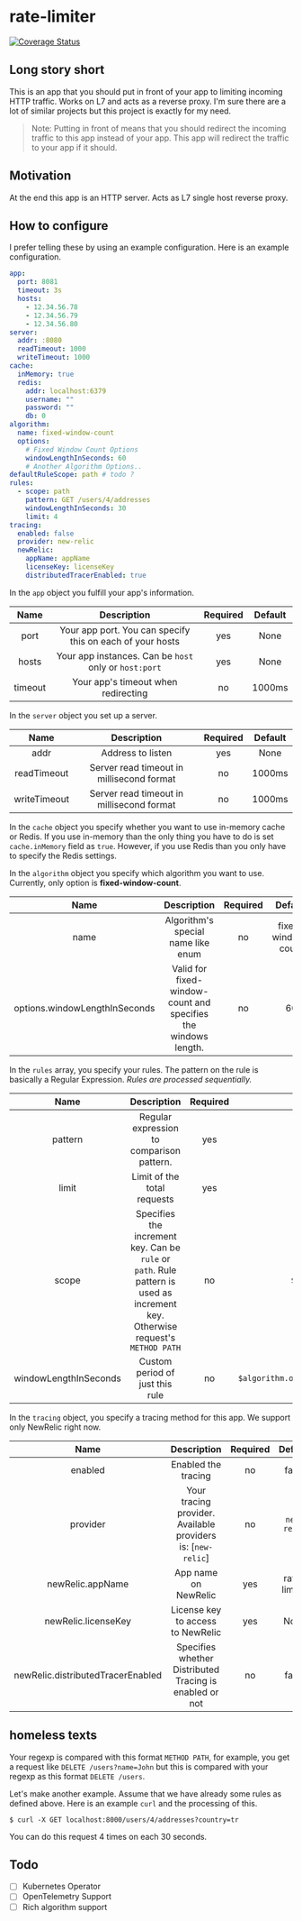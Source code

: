 # rate-limiter

[![Coverage Status](https://coveralls.io/repos/github/erkanzileli/rate-limiter/badge.svg)](https://coveralls.io/github/erkanzileli/rate-limiter)

## Long story short

This is an app that you should put in front of your app to limiting incoming HTTP traffic. Works on L7 and acts as a
reverse proxy. I'm sure there are a lot of similar projects but this project is exactly for my need.

> Note: Putting in front of means that you should redirect the incoming traffic to this app instead of your app. This app will redirect the traffic to your app if it should.

## Motivation

At the end this app is an HTTP server. Acts as L7 single host reverse proxy.

## How to configure

I prefer telling these by using an example configuration. Here is an example configuration.

```yaml
app:
  port: 8081
  timeout: 3s
  hosts:
    - 12.34.56.78
    - 12.34.56.79
    - 12.34.56.80
server:
  addr: :8080
  readTimeout: 1000
  writeTimeout: 1000
cache:
  inMemory: true
  redis:
    addr: localhost:6379
    username: ""
    password: ""
    db: 0
algorithm:
  name: fixed-window-count
  options:
    # Fixed Window Count Options
    windowLengthInSeconds: 60
    # Another Algorithm Options..
defaultRuleScope: path # todo ?
rules:
  - scope: path
    pattern: GET /users/4/addresses
    windowLengthInSeconds: 30
    limit: 4
tracing:
  enabled: false
  provider: new-relic
  newRelic:
    appName: appName
    licenseKey: licenseKey
    distributedTracerEnabled: true
```

In the `app` object you fulfill your app's information.

| Name | Description | Required | Default |
|:---:|:---:|:---:|:---:|
|port | Your app port. You can specify this on each of your hosts  | yes | None |
|hosts | Your app instances. Can be `host` only or `host:port` | yes | None |
|timeout | Your app's timeout when redirecting | no | 1000ms |

In the `server` object you set up a server.

| Name | Description | Required | Default |
|:---:|:---:|:---:|:---:|
|addr | Address to listen  | yes | None |
|readTimeout | Server read timeout in millisecond format   | no | 1000ms |
|writeTimeout | Server read timeout  in millisecond format | no | 1000ms |

In the `cache` object you specify whether you want to use in-memory cache or Redis. If you use in-memory than the only
thing you have to do is set `cache.inMemory` field as `true`. However, if you use Redis than you only have to specify
the Redis settings.

In the `algorithm` object you specify which algorithm you want to use. Currently, only option is **fixed-window-count**.

| Name | Description | Required | Default |
|:---:|:---:|:---:|:---:|
|name | Algorithm's special name like enum  | no | fixed-window-count |
|options.windowLengthInSeconds | Valid for fixed-window-count and specifies the windows length.   | no | 60 |

In the `rules` array, you specify your rules. The pattern on the rule is basically a Regular Expression. _Rules are
processed sequentially._

| Name | Description | Required | Default |
|:---:|:---:|:---:|:---:|
|pattern | Regular expression to comparison pattern.   | yes | None |
|limit | Limit of the total requests   | yes | 0 |
|scope | Specifies the increment key. Can be `rule` or `path`. Rule pattern is used as increment key. Otherwise request's `METHOD PATH`   | no | `$defaultRuleScope` |
|windowLengthInSeconds | Custom period of just this rule   | no | `$algorithm.options.windowLengthInSeconds` |

In the `tracing` object, you specify a tracing method for this app. We support only NewRelic right now.

| Name | Description | Required | Default |
|:---:|:---:|:---:|:---:|
|enabled | Enabled the tracing   | no | false |
|provider | Your tracing provider. Available providers is: [`new-relic`]   | no | `new-relic` |
|newRelic.appName | App name on NewRelic   | yes | rate-limiter |
|newRelic.licenseKey | License key to access to NewRelic   | yes | None |
|newRelic.distributedTracerEnabled | Specifies whether Distributed Tracing is enabled or not   | no | false |

## homeless texts

Your regexp is compared with this format `METHOD PATH`, for example, you get a request like `DELETE /users?name=John`
but this is compared with your regexp as this format `DELETE /users`.

Let's make another example. Assume that we have already some rules as defined above. Here is an example `curl` and the
processing of this.

```shell
$ curl -X GET localhost:8000/users/4/addresses?country=tr
```

You can do this request 4 times on each 30 seconds.

## Todo

- [ ] Kubernetes Operator
- [ ] OpenTelemetry Support
- [ ] Rich algorithm support
